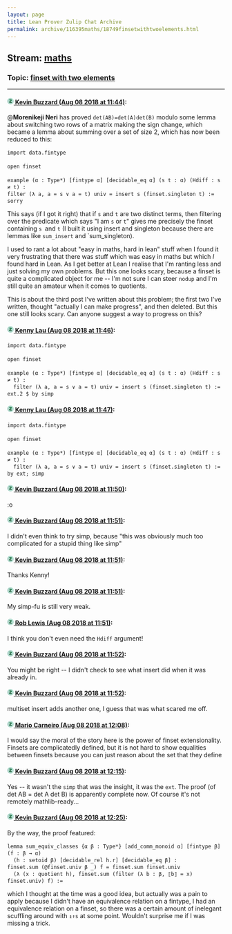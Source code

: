 ```yaml
---
layout: page
title: Lean Prover Zulip Chat Archive 
permalink: archive/116395maths/18749finsetwithtwoelements.html
---
```


## Stream: [maths](index.html)
### Topic: [finset with two elements](18749finsetwithtwoelements.html)

---

#### [![Click to go to Zulip](../../assets/img/zulip2.png) Kevin Buzzard (Aug 08 2018 at 11:44)](https://leanprover.zulipchat.com/#narrow/stream/116395-maths/topic/finset%20with%20two%20elements/near/131097823):
@**Morenikeji Neri** has proved `det(AB)=det(A)det(B)` modulo some lemma about switching two rows of a matrix making the sign change, which became a lemma about summing over a set of size 2, which has now been reduced to this:

```lean
import data.fintype

open finset

example (α : Type*) [fintype α] [decidable_eq α] (s t : α) (Hdiff : s ≠ t) :
filter (λ a, a = s ∨ a = t) univ = insert s (finset.singleton t) := sorry
```

This says (if I got it right) that if `s` and `t` are two distinct terms, then filtering over the predicate which says "I am `s` or `t`" gives me precisely the finset containing `s `and `t` (I built it using insert and singleton because there are lemmas like `sum_insert` and `sum_singleton).

I used to rant a lot about "easy in maths, hard in lean" stuff when I found it very frustrating that there was stuff which was easy in maths but which *I* found hard in Lean. As I get better at Lean I realise that I'm ranting less and just solving my own problems. But this one looks scary, because a finset is quite a complicated object for me -- I'm not sure I can steer `nodup` and I'm still quite an amateur when it comes to quotients. 

This is about the third post I've written about this problem; the first two I've written, thought "actually I can make progress", and then deleted. But this one still looks scary. Can anyone suggest a way to progress on this?

#### [![Click to go to Zulip](../../assets/img/zulip2.png) Kenny Lau (Aug 08 2018 at 11:46)](https://leanprover.zulipchat.com/#narrow/stream/116395-maths/topic/finset%20with%20two%20elements/near/131097900):
```lean
import data.fintype

open finset

example (α : Type*) [fintype α] [decidable_eq α] (s t : α) (Hdiff : s ≠ t) :
  filter (λ a, a = s ∨ a = t) univ = insert s (finset.singleton t) :=
ext.2 $ by simp
```

#### [![Click to go to Zulip](../../assets/img/zulip2.png) Kenny Lau (Aug 08 2018 at 11:47)](https://leanprover.zulipchat.com/#narrow/stream/116395-maths/topic/finset%20with%20two%20elements/near/131097931):
```lean
import data.fintype

open finset

example (α : Type*) [fintype α] [decidable_eq α] (s t : α) (Hdiff : s ≠ t) :
  filter (λ a, a = s ∨ a = t) univ = insert s (finset.singleton t) :=
by ext; simp
```

#### [![Click to go to Zulip](../../assets/img/zulip2.png) Kevin Buzzard (Aug 08 2018 at 11:50)](https://leanprover.zulipchat.com/#narrow/stream/116395-maths/topic/finset%20with%20two%20elements/near/131098109):
:o

#### [![Click to go to Zulip](../../assets/img/zulip2.png) Kevin Buzzard (Aug 08 2018 at 11:51)](https://leanprover.zulipchat.com/#narrow/stream/116395-maths/topic/finset%20with%20two%20elements/near/131098117):
I didn't even think to try simp, because "this was obviously much too complicated for a stupid thing like simp"

#### [![Click to go to Zulip](../../assets/img/zulip2.png) Kevin Buzzard (Aug 08 2018 at 11:51)](https://leanprover.zulipchat.com/#narrow/stream/116395-maths/topic/finset%20with%20two%20elements/near/131098122):
Thanks Kenny!

#### [![Click to go to Zulip](../../assets/img/zulip2.png) Kevin Buzzard (Aug 08 2018 at 11:51)](https://leanprover.zulipchat.com/#narrow/stream/116395-maths/topic/finset%20with%20two%20elements/near/131098128):
My simp-fu is still very weak.

#### [![Click to go to Zulip](../../assets/img/zulip2.png) Rob Lewis (Aug 08 2018 at 11:51)](https://leanprover.zulipchat.com/#narrow/stream/116395-maths/topic/finset%20with%20two%20elements/near/131098132):
I think you don't even need the `Hdiff` argument!

#### [![Click to go to Zulip](../../assets/img/zulip2.png) Kevin Buzzard (Aug 08 2018 at 11:52)](https://leanprover.zulipchat.com/#narrow/stream/116395-maths/topic/finset%20with%20two%20elements/near/131098177):
You might be right -- I didn't check to see what insert did when it was already in.

#### [![Click to go to Zulip](../../assets/img/zulip2.png) Kevin Buzzard (Aug 08 2018 at 11:52)](https://leanprover.zulipchat.com/#narrow/stream/116395-maths/topic/finset%20with%20two%20elements/near/131098193):
multiset insert adds another one, I guess that was what scared me off.

#### [![Click to go to Zulip](../../assets/img/zulip2.png) Mario Carneiro (Aug 08 2018 at 12:08)](https://leanprover.zulipchat.com/#narrow/stream/116395-maths/topic/finset%20with%20two%20elements/near/131098908):
I would say the moral of the story here is the power of finset extensionality. Finsets are complicatedly defined, but it is not hard to show equalities between finsets because you can just reason about the set that they define

#### [![Click to go to Zulip](../../assets/img/zulip2.png) Kevin Buzzard (Aug 08 2018 at 12:15)](https://leanprover.zulipchat.com/#narrow/stream/116395-maths/topic/finset%20with%20two%20elements/near/131099150):
Yes -- it wasn't the `simp` that was the insight, it was the `ext`. The proof (of det AB = det A det B) is apparently complete now. Of course it's not remotely mathlib-ready...

#### [![Click to go to Zulip](../../assets/img/zulip2.png) Kevin Buzzard (Aug 08 2018 at 12:25)](https://leanprover.zulipchat.com/#narrow/stream/116395-maths/topic/finset%20with%20two%20elements/near/131099565):
By the way, the proof featured:

```lean
lemma sum_equiv_classes {α β : Type*} [add_comm_monoid α] [fintype β] (f : β → α)
  (h : setoid β) [decidable_rel h.r] [decidable_eq β] : 
finset.sum (@finset.univ β _) f = finset.sum finset.univ 
  (λ (x : quotient h), finset.sum (filter (λ b : β, ⟦b⟧ = x) finset.univ) f) := 
```

which I thought at the time was a good idea, but actually was a pain to apply because I didn't have an equivalence relation on a fintype, I had an equivalence relation on a finset, so there was a certain amount of inelegant scuffling around with `↥↑s` at some point. Wouldn't surprise me if I was missing a trick.

